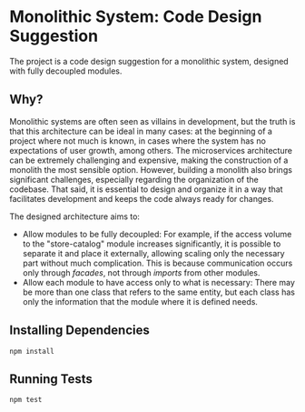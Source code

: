 <h1>Monolithic System: Code Design Suggestion</h1>

The project is a code design suggestion for a monolithic system, designed with fully decoupled modules.

<h2>Why?</h2>

Monolithic systems are often seen as villains in development, but the truth is that this architecture can be ideal in many cases: at the beginning of a project where not much is known, in cases where the system has no expectations of user growth, among others. The microservices architecture can be extremely challenging and expensive, making the construction of a monolith the most sensible option.
However, building a monolith also brings significant challenges, especially regarding the organization of the codebase. That said, it is essential to design and organize it in a way that facilitates development and keeps the code always ready for changes.

The designed architecture aims to:

- Allow modules to be fully decoupled: For example, if the access volume to the "store-catalog" module increases significantly, it is possible to separate it and place it externally, allowing scaling only the necessary part without much complication. This is because communication occurs only through <i>facades</i>, not through <i>imports</i> from other modules.
- Allow each module to have access only to what is necessary: There may be more than one class that refers to the same entity, but each class has only the information that the module where it is defined needs.

<h2>Installing Dependencies</h2>
<code>npm install</code>

<h2>Running Tests</h2>
<code>npm test</code>
